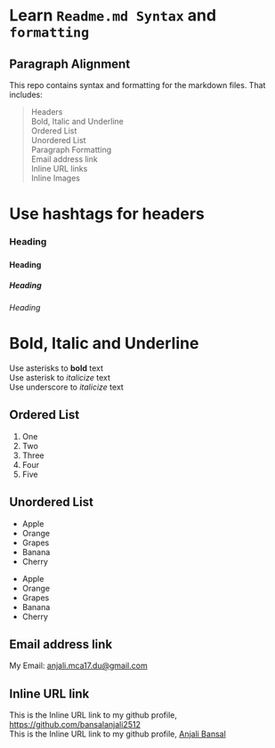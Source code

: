 # Learn `Readme.md Syntax` and `formatting`

## Paragraph Alignment

This repo contains syntax and formatting for the markdown files.
That includes:
> Headers   
> Bold, Italic and Underline   
> Ordered List   
> Unordered List   
> Paragraph Formatting   
> Email address link   
> Inline URL links   
> Inline Images   

# Use hashtags for headers
### Heading <h3>
#### Heading <h4>
##### Heading <h5>
###### Heading <h6>

# Bold, Italic and Underline

Use asterisks to **bold** text   
Use asterisk to *italicize* text   
Use underscore to _italicize_ text   

## Ordered List

1. One
2. Two
3. Three
4. Four
5. Five

## Unordered List

* Apple
* Orange
* Grapes
* Banana
* Cherry

- Apple
- Orange
- Grapes
- Banana
- Cherry

## Email address link

My Email: <anjali.mca17.du@gmail.com>

## Inline URL link

This is the Inline URL link to my github profile, <https://github.com/bansalanjali2512>   
This is the Inline URL link to my github profile, [Anjali Bansal](https://github.com/bansalanjali2512)
